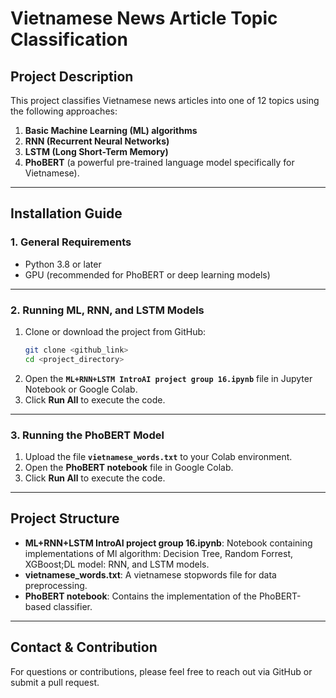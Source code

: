 # Vietnamese News Article Topic Classification

## Project Description
This project classifies Vietnamese news articles into one of 12 topics using the following approaches:  
1. **Basic Machine Learning (ML) algorithms**  
2. **RNN (Recurrent Neural Networks)**  
3. **LSTM (Long Short-Term Memory)**  
4. **PhoBERT** (a powerful pre-trained language model specifically for Vietnamese).  

---

## Installation Guide

### 1. General Requirements
- Python 3.8 or later  
- GPU (recommended for PhoBERT or deep learning models)

---

### 2. Running ML, RNN, and LSTM Models
1. Clone or download the project from GitHub:  
   ```bash
   git clone <github_link>
   cd <project_directory>
   ```
2. Open the **`ML+RNN+LSTM IntroAI project group 16.ipynb`** file in Jupyter Notebook or Google Colab.  
3. Click **Run All** to execute the code.  

---

### 3. Running the PhoBERT Model
1. Upload the file **`vietnamese_words.txt`** to your Colab environment.  
2. Open the **PhoBERT notebook** file in Google Colab.  
3. Click **Run All** to execute the code.

---

## Project Structure
- **ML+RNN+LSTM IntroAI project group 16.ipynb**: Notebook containing implementations of Ml algorithm: Decision Tree, Random Forrest, XGBoost;DL model: RNN, and LSTM models.  
- **vietnamese_words.txt**: A vietnamese stopwords file for data preprocessing.
- **PhoBERT notebook**: Contains the implementation of the PhoBERT-based classifier.  

---

## Contact & Contribution
For questions or contributions, please feel free to reach out via GitHub or submit a pull request.  
